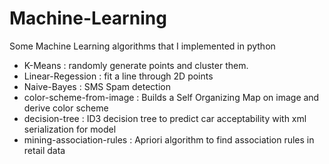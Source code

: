 # Machine-Learning
Some Machine Learning algorithms that I implemented in python

- K-Means : randomly generate points and cluster them.
- Linear-Regession : fit a line through 2D points
- Naive-Bayes : SMS Spam detection
- color-scheme-from-image : Builds a Self Organizing Map on image and derive color scheme
- decision-tree : ID3 decision tree to predict car acceptability with xml serialization for model
- mining-association-rules : Apriori algorithm to find association rules in retail data
 
